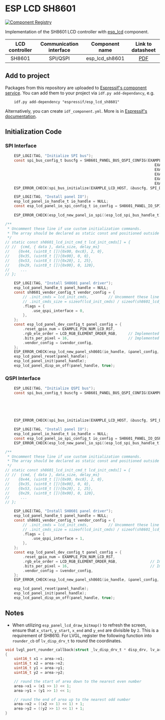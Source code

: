 # ESP LCD SH8601

[![Component Registry](https://components.espressif.com/components/espressif/esp_lcd_sh8601/badge.svg)](https://components.espressif.com/components/espressif/esp_lcd_sh8601)

Implementation of the SH8601 LCD controller with [esp_lcd](https://docs.espressif.com/projects/esp-idf/en/latest/esp32s3/api-reference/peripherals/lcd.html) component.

| LCD controller | Communication interface | Component name |                               Link to datasheet                               |
| :------------: | :---------------------: | :------------: | :---------------------------------------------------------------------------: |
|     SH8601     |        SPI/QSPI         | esp_lcd_sh8601 | [PDF](https://dl.espressif.com/AE/esp-iot-solution/SH8601A0_DataSheet_Preliminary_V0.0_UCS__191107_1_.pdf) |

## Add to project

Packages from this repository are uploaded to [Espressif's component service](https://components.espressif.com/).
You can add them to your project via `idf.py add-dependancy`, e.g.
```
    idf.py add-dependency "espressif/esp_lcd_sh8601"
```

Alternatively, you can create `idf_component.yml`. More is in [Espressif's documentation](https://docs.espressif.com/projects/esp-idf/en/latest/esp32/api-guides/tools/idf-component-manager.html).

## Initialization Code

### SPI Interface

```c
    ESP_LOGI(TAG, "Initialize SPI bus");
    const spi_bus_config_t buscfg = SH8601_PANEL_BUS_QSPI_CONFIG(EXAMPLE_PIN_NUM_LCD_PCLK,
                                                                    EXAMPLE_PIN_NUM_LCD_DATA0,
                                                                    EXAMPLE_PIN_NUM_LCD_DATA1,
                                                                    EXAMPLE_PIN_NUM_LCD_DATA2,
                                                                    EXAMPLE_PIN_NUM_LCD_DATA3,
                                                                    EXAMPLE_LCD_H_RES * 80 * sizeof(uint16_t));
    ESP_ERROR_CHECK(spi_bus_initialize(EXAMPLE_LCD_HOST, &buscfg, SPI_DMA_CH_AUTO));

    ESP_LOGI(TAG, "Install panel IO");
    esp_lcd_panel_io_handle_t io_handle = NULL;
    const esp_lcd_panel_io_spi_config_t io_config = SH8601_PANEL_IO_SPI_CONFIG(EXAMPLE_PIN_NUM_LCD_CS, EXAMPLE_PIN_NUM_LCD_DC,
                                                                               callback, &callback_data);
    ESP_ERROR_CHECK(esp_lcd_new_panel_io_spi((esp_lcd_spi_bus_handle_t)EXAMPLE_LCD_HOST, &io_config, &io_handle));

/**
 * Uncomment these line if use custom initialization commands.
 * The array should be declared as static const and positioned outside the function.
 */
// static const sh8601_lcd_init_cmd_t lcd_init_cmds[] = {
// //  {cmd, { data }, data_size, delay_ms}
//    {0x44, (uint8_t []){0x00, 0xc8}, 2, 0},
//    {0x35, (uint8_t []){0x00}, 0, 0},
//    {0x53, (uint8_t []){0x20}, 1, 25},
//    {0x29, (uint8_t []){0x00}, 0, 120},
//     ...
// };

    ESP_LOGI(TAG, "Install SH8601 panel driver");
    esp_lcd_panel_handle_t panel_handle = NULL;
    const sh8601_vendor_config_t vendor_config = {
        // .init_cmds = lcd_init_cmds,         // Uncomment these line if use custom initialization commands
        // .init_cmds_size = sizeof(lcd_init_cmds) / sizeof(sh8601_lcd_init_cmd_t),
        .flags = {
            .use_qspi_interface = 0,
        },
    };
    const esp_lcd_panel_dev_config_t panel_config = {
        .reset_gpio_num = EXAMPLE_PIN_NUM_LCD_RST,
        .rgb_ele_order = LCD_RGB_ELEMENT_ORDER_RGB,     // Implemented by LCD command `36h`
        .bits_per_pixel = 16,                           // Implemented by LCD command `3Ah` (16/18/24)
        .vendor_config = &vendor_config,
    };
    ESP_ERROR_CHECK(esp_lcd_new_panel_sh8601(io_handle, &panel_config, &panel_handle));
    esp_lcd_panel_reset(panel_handle);
    esp_lcd_panel_init(panel_handle);
    esp_lcd_panel_disp_on_off(panel_handle, true);
```

### QSPI Interface

```c
    ESP_LOGI(TAG, "Initialize QSPI bus");
    const spi_bus_config_t buscfg = SH8601_PANEL_BUS_QSPI_CONFIG(EXAMPLE_PIN_NUM_LCD_PCLK,
                                                                                 EXAMPLE_PIN_NUM_LCD_DATA0,
                                                                                 EXAMPLE_PIN_NUM_LCD_DATA1,
                                                                                 EXAMPLE_PIN_NUM_LCD_DATA2,
                                                                                 EXAMPLE_PIN_NUM_LCD_DATA3,
                                                                                 EXAMPLE_LCD_H_RES * 80 * sizeof(uint16_t));
    ESP_ERROR_CHECK(spi_bus_initialize(EXAMPLE_LCD_HOST, &buscfg, SPI_DMA_CH_AUTO));

    ESP_LOGI(TAG, "Install panel IO");
    esp_lcd_panel_io_handle_t io_handle = NULL;
    const esp_lcd_panel_io_spi_config_t io_config = SH8601_PANEL_IO_QSPI_CONFIG(EXAMPLE_PIN_NUM_LCD_CS, callback, &callback_data);
    ESP_ERROR_CHECK(esp_lcd_new_panel_io_spi((esp_lcd_spi_bus_handle_t)EXAMPLE_LCD_HOST, &io_config, &io_handle));

/**
 * Uncomment these line if use custom initialization commands.
 * The array should be declared as static const and positioned outside the function.
 */
// static const sh8601_lcd_init_cmd_t lcd_init_cmds[] = {
// //  {cmd, { data }, data_size, delay_ms}
//    {0x44, (uint8_t []){0x00, 0xc8}, 2, 0},
//    {0x35, (uint8_t []){0x00}, 0, 0},
//    {0x53, (uint8_t []){0x20}, 1, 25},
//    {0x29, (uint8_t []){0x00}, 0, 120},
//     ...
// };

    ESP_LOGI(TAG, "Install SH8601 panel driver");
    esp_lcd_panel_handle_t panel_handle = NULL;
    const sh8601_vendor_config_t vendor_config = {
        // .init_cmds = lcd_init_cmds,         // Uncomment these line if use custom initialization commands
        // .init_cmds_size = sizeof(lcd_init_cmds) / sizeof(sh8601_lcd_init_cmd_t),
        .flags = {
            .use_qspi_interface = 1,
        },
    };
    const esp_lcd_panel_dev_config_t panel_config = {
        .reset_gpio_num = EXAMPLE_PIN_NUM_LCD_RST,
        .rgb_ele_order = LCD_RGB_ELEMENT_ORDER_RGB,               // Implemented by LCD command `36h`
        .bits_per_pixel = 16,                                     // Implemented by LCD command `3Ah`
        .vendor_config = &vendor_config,
    };
    ESP_ERROR_CHECK(esp_lcd_new_panel_sh8601(io_handle, &panel_config, &panel_handle));

    esp_lcd_panel_reset(panel_handle);
    esp_lcd_panel_init(panel_handle);
    esp_lcd_panel_disp_on_off(panel_handle, true);
```

## Notes

* When utilizing `esp_panel_lcd_draw_bitmap()` to refresh the screen, ensure that `x_start`, `y_start`, `x_end` and `y_end` are divisible by `2`. This is a requirement of SH8610. For LVGL, register the following function into `rounder_cb` of `lv_disp_drv_t` to round the coordinates.

```c
void lvgl_port_rounder_callback(struct _lv_disp_drv_t * disp_drv, lv_area_t * area)
{
    uint16_t x1 = area->x1;
    uint16_t x2 = area->x2;
    uint16_t y1 = area->y1;
    uint16_t y2 = area->y2;

    // round the start of area down to the nearest even number
    area->x1 = (x1 >> 1) << 1;
    area->y1 = (y1 >> 1) << 1;

    // round the end of area up to the nearest odd number
    area->x2 = ((x2 >> 1) << 1) + 1;
    area->y2 = ((y2 >> 1) << 1) + 1;
}
```
